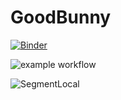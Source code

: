 # GoodBunny

[![Binder](https://mybinder.org/badge_logo.svg)](https://mybinder.org/v2/gh/jmake/GoodBunny/HEAD)



![example workflow](https://github.com/jmake/GoodBunny/actions/workflows/workflow_nodejs.yml/badge.svg)


![SegmentLocal](bunny.gif "segment")

